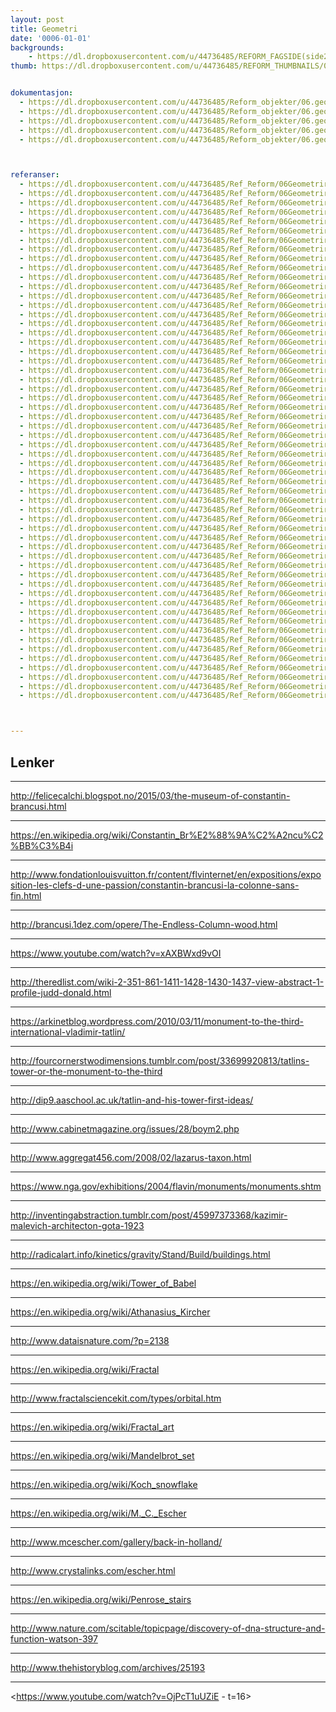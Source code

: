 ```yaml
---
layout: post
title: Geometri
date: '0006-01-01'
backgrounds:
    - https://dl.dropboxusercontent.com/u/44736485/REFORM_FAGSIDE(side2)/06.Geometri2m.jpg
thumb: https://dl.dropboxusercontent.com/u/44736485/REFORM_THUMBNAILS/06.Geometri.jpg


dokumentasjon:
  - https://dl.dropboxusercontent.com/u/44736485/Reform_objekter/06.geome1.jpg
  - https://dl.dropboxusercontent.com/u/44736485/Reform_objekter/06.geome2.jpg
  - https://dl.dropboxusercontent.com/u/44736485/Reform_objekter/06.geome3.jpg
  - https://dl.dropboxusercontent.com/u/44736485/Reform_objekter/06.geome4.jpg
  - https://dl.dropboxusercontent.com/u/44736485/Reform_objekter/06.geome5.jpg



referanser:
  - https://dl.dropboxusercontent.com/u/44736485/Ref_Reform/06Geometriref/geomref01.jpg
  - https://dl.dropboxusercontent.com/u/44736485/Ref_Reform/06Geometriref/geomref02.jpg
  - https://dl.dropboxusercontent.com/u/44736485/Ref_Reform/06Geometriref/geomref03.jpg
  - https://dl.dropboxusercontent.com/u/44736485/Ref_Reform/06Geometriref/geomref04.jpg
  - https://dl.dropboxusercontent.com/u/44736485/Ref_Reform/06Geometriref/geomref05.jpg
  - https://dl.dropboxusercontent.com/u/44736485/Ref_Reform/06Geometriref/geomref06.jpg
  - https://dl.dropboxusercontent.com/u/44736485/Ref_Reform/06Geometriref/geomref07.jpg
  - https://dl.dropboxusercontent.com/u/44736485/Ref_Reform/06Geometriref/geomref08.jpg
  - https://dl.dropboxusercontent.com/u/44736485/Ref_Reform/06Geometriref/geomref09.jpg
  - https://dl.dropboxusercontent.com/u/44736485/Ref_Reform/06Geometriref/geomref10.jpg
  - https://dl.dropboxusercontent.com/u/44736485/Ref_Reform/06Geometriref/geomref11.jpg
  - https://dl.dropboxusercontent.com/u/44736485/Ref_Reform/06Geometriref/geomref12.jpg
  - https://dl.dropboxusercontent.com/u/44736485/Ref_Reform/06Geometriref/geomref13.jpg
  - https://dl.dropboxusercontent.com/u/44736485/Ref_Reform/06Geometriref/geomref14.jpg
  - https://dl.dropboxusercontent.com/u/44736485/Ref_Reform/06Geometriref/geomref15.jpg
  - https://dl.dropboxusercontent.com/u/44736485/Ref_Reform/06Geometriref/geomref16.jpg
  - https://dl.dropboxusercontent.com/u/44736485/Ref_Reform/06Geometriref/geomref17.jpg
  - https://dl.dropboxusercontent.com/u/44736485/Ref_Reform/06Geometriref/geomref18.jpg
  - https://dl.dropboxusercontent.com/u/44736485/Ref_Reform/06Geometriref/geomref18b.jpg
  - https://dl.dropboxusercontent.com/u/44736485/Ref_Reform/06Geometriref/geomref19.jpg
  - https://dl.dropboxusercontent.com/u/44736485/Ref_Reform/06Geometriref/geomref20.jpg
  - https://dl.dropboxusercontent.com/u/44736485/Ref_Reform/06Geometriref/geomref21.jpg
  - https://dl.dropboxusercontent.com/u/44736485/Ref_Reform/06Geometriref/geomref22.jpg
  - https://dl.dropboxusercontent.com/u/44736485/Ref_Reform/06Geometriref/geomref23.jpg
  - https://dl.dropboxusercontent.com/u/44736485/Ref_Reform/06Geometriref/geomref24.jpg
  - https://dl.dropboxusercontent.com/u/44736485/Ref_Reform/06Geometriref/geomref25.jpg
  - https://dl.dropboxusercontent.com/u/44736485/Ref_Reform/06Geometriref/geomref26.jpg
  - https://dl.dropboxusercontent.com/u/44736485/Ref_Reform/06Geometriref/geomref27.jpg
  - https://dl.dropboxusercontent.com/u/44736485/Ref_Reform/06Geometriref/geomref28.jpg
  - https://dl.dropboxusercontent.com/u/44736485/Ref_Reform/06Geometriref/geomref29.jpg
  - https://dl.dropboxusercontent.com/u/44736485/Ref_Reform/06Geometriref/geomref30.jpg
  - https://dl.dropboxusercontent.com/u/44736485/Ref_Reform/06Geometriref/geomref31.jpg
  - https://dl.dropboxusercontent.com/u/44736485/Ref_Reform/06Geometriref/geomref32.jpg
  - https://dl.dropboxusercontent.com/u/44736485/Ref_Reform/06Geometriref/geomref33.jpg
  - https://dl.dropboxusercontent.com/u/44736485/Ref_Reform/06Geometriref/geomref34.jpg
  - https://dl.dropboxusercontent.com/u/44736485/Ref_Reform/06Geometriref/geomref35.jpg
  - https://dl.dropboxusercontent.com/u/44736485/Ref_Reform/06Geometriref/geomref36.jpg
  - https://dl.dropboxusercontent.com/u/44736485/Ref_Reform/06Geometriref/geomref37.jpg
  - https://dl.dropboxusercontent.com/u/44736485/Ref_Reform/06Geometriref/geomref38.jpg
  - https://dl.dropboxusercontent.com/u/44736485/Ref_Reform/06Geometriref/geomref39.jpg
  - https://dl.dropboxusercontent.com/u/44736485/Ref_Reform/06Geometriref/geomref40.jpg
  - https://dl.dropboxusercontent.com/u/44736485/Ref_Reform/06Geometriref/geomref41.jpg
  - https://dl.dropboxusercontent.com/u/44736485/Ref_Reform/06Geometriref/geomref42.jpg
  - https://dl.dropboxusercontent.com/u/44736485/Ref_Reform/06Geometriref/geomref43.jpg
  - https://dl.dropboxusercontent.com/u/44736485/Ref_Reform/06Geometriref/geomref44.jpg
  - https://dl.dropboxusercontent.com/u/44736485/Ref_Reform/06Geometriref/geomref45.jpg
  - https://dl.dropboxusercontent.com/u/44736485/Ref_Reform/06Geometriref/geomref46.jpg
  - https://dl.dropboxusercontent.com/u/44736485/Ref_Reform/06Geometriref/geomref47.jpg
  - https://dl.dropboxusercontent.com/u/44736485/Ref_Reform/06Geometriref/geomref48.jpg
  - https://dl.dropboxusercontent.com/u/44736485/Ref_Reform/06Geometriref/geomref49.jpg
  - https://dl.dropboxusercontent.com/u/44736485/Ref_Reform/06Geometriref/geomref50.jpg
  - https://dl.dropboxusercontent.com/u/44736485/Ref_Reform/06Geometriref/geomref51.jpg
  - https://dl.dropboxusercontent.com/u/44736485/Ref_Reform/06Geometriref/geomref52.jpg
  - https://dl.dropboxusercontent.com/u/44736485/Ref_Reform/06Geometriref/geomref53.jpg
  - https://dl.dropboxusercontent.com/u/44736485/Ref_Reform/06Geometriref/geomref54.jpg
  - https://dl.dropboxusercontent.com/u/44736485/Ref_Reform/06Geometriref/geomref55.jpg



---
```



## Lenker

* * *
<http://felicecalchi.blogspot.no/2015/03/the-museum-of-constantin-brancusi.html>

* * *
<https://en.wikipedia.org/wiki/Constantin_Br%E2%88%9A%C2%A2ncu%C2%BB%C3%B4i>

* * *
<http://www.fondationlouisvuitton.fr/content/flvinternet/en/expositions/exposition-les-clefs-d-une-passion/constantin-brancusi-la-colonne-sans-fin.html>

* * *
<http://brancusi.1dez.com/opere/The-Endless-Column-wood.html>

* * *
<https://www.youtube.com/watch?v=xAXBWxd9vOI>

* * *
<http://theredlist.com/wiki-2-351-861-1411-1428-1430-1437-view-abstract-1-profile-judd-donald.html>

* * *
<https://arkinetblog.wordpress.com/2010/03/11/monument-to-the-third-international-vladimir-tatlin/>

* * *
<http://fourcornerstwodimensions.tumblr.com/post/33699920813/tatlins-tower-or-the-monument-to-the-third>

* * *
<http://dip9.aaschool.ac.uk/tatlin-and-his-tower-first-ideas/>

* * *
<http://www.cabinetmagazine.org/issues/28/boym2.php>

* * *
<http://www.aggregat456.com/2008/02/lazarus-taxon.html>

* * *
<https://www.nga.gov/exhibitions/2004/flavin/monuments/monuments.shtm>

* * *
<http://inventingabstraction.tumblr.com/post/45997373368/kazimir-malevich-architecton-gota-1923>

* * *
<http://radicalart.info/kinetics/gravity/Stand/Build/buildings.html>

* * *
<https://en.wikipedia.org/wiki/Tower_of_Babel>

* * *
<https://en.wikipedia.org/wiki/Athanasius_Kircher>

* * *
<http://www.dataisnature.com/?p=2138>

* * *
<https://en.wikipedia.org/wiki/Fractal>

* * *
<http://www.fractalsciencekit.com/types/orbital.htm>

* * *
<https://en.wikipedia.org/wiki/Fractal_art>

* * *
<https://en.wikipedia.org/wiki/Mandelbrot_set>

* * *
<https://en.wikipedia.org/wiki/Koch_snowflake>

* * *
<https://en.wikipedia.org/wiki/M._C._Escher>

* * *
<http://www.mcescher.com/gallery/back-in-holland/>

* * *
<http://www.crystalinks.com/escher.html>

* * *
<https://en.wikipedia.org/wiki/Penrose_stairs>

* * *
<http://www.nature.com/scitable/topicpage/discovery-of-dna-structure-and-function-watson-397>

* * *
<http://www.thehistoryblog.com/archives/25193>

* * *
<https://www.youtube.com/watch?v=OjPcT1uUZiE - t=16>
